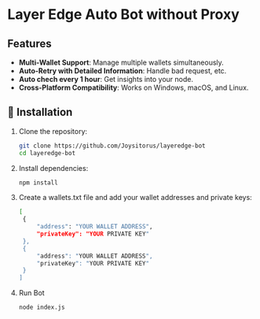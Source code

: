 # Layer Edge Auto Bot without Proxy

## Features

- **Multi-Wallet Support**: Manage multiple wallets simultaneously.
- **Auto-Retry with Detailed Information**: Handle bad request, etc.
- **Auto chech every 1 hour**: Get insights into your node.
- **Cross-Platform Compatibility**: Works on Windows, macOS, and Linux.

## 🚀 Installation

1. Clone the repository:
   ```bash
   git clone https://github.com/Joysitorus/layeredge-bot
   cd layeredge-bot
   ```
2. Install dependencies:
   ```bash
   npm install
   ```
3. Create a wallets.txt file and add your wallet addresses and private keys:
   ```bash
   [
    {
        "address": "YOUR WALLET ADDRESS",
        "privateKey": "YOUR PRIVATE KEY"
    },
    {
        "address": "YOUR WALLET ADDRESS",
        "privateKey": "YOUR PRIVATE KEY"
    }
   ]
   ```
4. Run Bot
   ```bash
   node index.js
   ```
